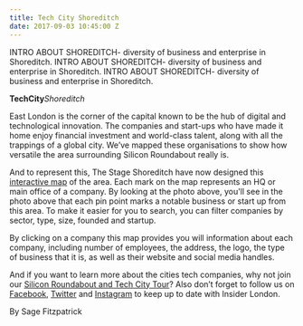 ```yaml
---
title: Tech City Shoreditch
date: 2017-09-03 10:45:00 Z
---
```


INTRO ABOUT SHOREDITCH- diversity of business and enterprise in Shoreditch. INTRO ABOUT SHOREDITCH- diversity of business and enterprise in Shoreditch. INTRO ABOUT SHOREDITCH- diversity of business and enterprise in Shoreditch.

**TechCity***Shoreditch*

East London is the corner of the capital known to be the hub of digital and technological innovation. The companies and start-ups who have made it home enjoy financial investment and world-class talent, along with all the trappings of a global city. We’ve mapped these organisations to show how versatile the area surrounding Silicon Roundabout really is.

And to represent this, The Stage Shoreditch have now designed this [interactive map](http://www.thestageshoreditch.com/tech-city-shoreditch) of the area. Each mark on the map represents an HQ or main office of a company. By looking at the photo above, you'll see in the photo above that each pin point marks a notable business or start up from this area. To make it easier for you to search, you can filter companies by sector, type, size, founded and startup. 

By clicking on a company this map provides you will information about each company, including number of employees, the address, the logo, the type of business that it is, as well as their website and social media handles. 

And if you want to learn more about the cities tech companies, why not join our [Silicon Roundabout and Tech City Tour](http://www.insider-london.co.uk/tours/silicon-roundabout-and-tech-city-tour/)? Also don’t forget to follow us on [Facebook](https://www.facebook.com/insiderlondon/?fref=ts), [Twitter](http://twitter.com/insiderlondon) and [Instagram](http://instagram.com/insiderlondontours/) to keep up to date with Insider London.

By Sage Fitzpatrick